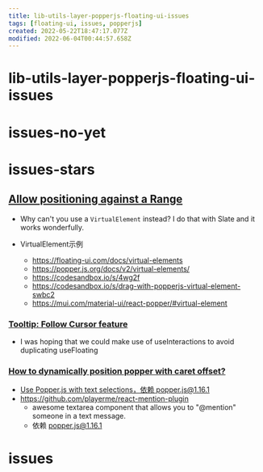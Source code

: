 ```yaml
---
title: lib-utils-layer-popperjs-floating-ui-issues
tags: [floating-ui, issues, popperjs]
created: 2022-05-22T18:47:17.077Z
modified: 2022-06-04T00:44:57.658Z
---
```


# lib-utils-layer-popperjs-floating-ui-issues

# issues-no-yet

## 

## 

## 

# issues-stars

## [Allow positioning against a Range](https://github.com/floating-ui/floating-ui/issues/1168)

- Why can't you use a `VirtualElement` instead? I do that with Slate and it works wonderfully.

- VirtualElement示例
  - https://floating-ui.com/docs/virtual-elements
  - https://popper.js.org/docs/v2/virtual-elements/
  - https://codesandbox.io/s/4wg2f
  - https://codesandbox.io/s/drag-with-popperjs-virtual-element-swbc2
  - https://mui.com/material-ui/react-popper/#virtual-element

### [Tooltip: Follow Cursor feature](https://github.com/floating-ui/floating-ui/issues/1659)

- I was hoping that we could make use of useInteractions to avoid duplicating useFloating

### [How to dynamically position popper with caret offset?](https://github.com/floating-ui/floating-ui/issues/519)

- [Use Popper.js with text selections，依赖 popper.js@1.16.1](https://codepen.io/uptonking/pen/VwQzMgo)
- https://github.com/playerme/react-mention-plugin
  - awesome textarea component that allows you to "@mention" someone in a text message.
  - 依赖 popper.js@1.16.1
# issues

## 

## 

## 
